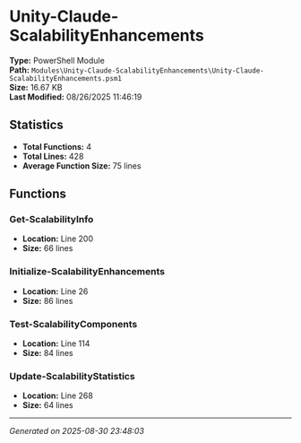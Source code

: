 # Unity-Claude-ScalabilityEnhancements

**Type:** PowerShell Module  
**Path:** `Modules\Unity-Claude-ScalabilityEnhancements\Unity-Claude-ScalabilityEnhancements.psm1`  
**Size:** 16.67 KB  
**Last Modified:** 08/26/2025 11:46:19  

## Statistics

- **Total Functions:** 4
- **Total Lines:** 428
- **Average Function Size:** 75 lines

## Functions


### Get-ScalabilityInfo

- **Location:** Line 200
- **Size:** 66 lines

 
### Initialize-ScalabilityEnhancements

- **Location:** Line 26
- **Size:** 86 lines

 
### Test-ScalabilityComponents

- **Location:** Line 114
- **Size:** 84 lines

 
### Update-ScalabilityStatistics

- **Location:** Line 268
- **Size:** 64 lines



---
*Generated on 2025-08-30 23:48:03*
